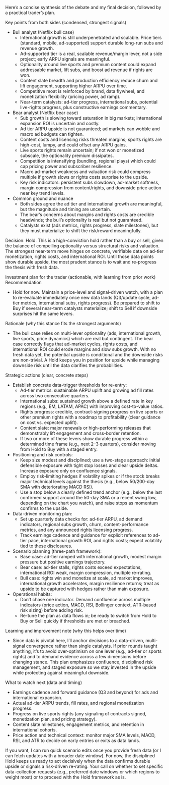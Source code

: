 Here’s a concise synthesis of the debate and my final decision, followed by a practical trader’s plan.

Key points from both sides (condensed, strongest signals)
- Bull analyst (Netflix bull case)
  - International growth is still underpenetrated and scalable. Price tiers (standard, mobile, ad-supported) support durable long-run subs and revenue growth.
  - Ad-supported tier is a real, scalable revenue/margin lever, not a side project; early ARPU signals are meaningful.
  - Optionality around live sports and premium content could expand addressable market, lift subs, and boost ad revenue if rights are won.
  - Content slate breadth and production efficiency reduce churn and lift engagement, supporting higher ARPU over time.
  - Competitive moat is reinforced by brand, data flywheel, and monetization flexibility (pricing power, ad ramp).
  - Near-term catalysts: ad-tier progress, international subs, potential live-rights progress, plus constructive earnings commentary.
- Bear analyst (Netflix bear case)
  - Sub growth is slowing toward saturation in big markets; international expansion ROI is uncertain and costly.
  - Ad tier ARPU upside is not guaranteed; ad markets can wobble and macro ad budgets can tighten.
  - Content costs and licensing risks threaten margins; sports rights are high-cost, lumpy, and could offset any ARPU gains.
  - Live sports rights remain uncertain; if not won or monetized subscale, the optionality premium dissipates.
  - Competition is intensifying (bundling, regional plays) which could cap pricing power and subscriber resilience.
  - Macro ad-market weakness and valuation risk could compress multiple if growth slows or rights costs surprise to the upside.
  - Key risk indicators: persistent subs slowdown, ad-market softness, margin compression from content/rights, and downside price action near key trend levels.
- Common ground and nuance
  - Both sides agree the ad tier and international growth are meaningful, but the magnitude and timing are uncertain.
  - The bear’s concerns about margins and rights costs are credible headwinds; the bull’s optionality is real but not guaranteed.
  - Catalysts exist (ads metrics, rights progress, slate milestones), but they must materialize to shift the risk/reward meaningfully.

Decision: Hold. This is a high-conviction hold rather than a buy or sell, given the balance of compelling optionality versus structural risks and valuation. The strongest near-term move hinges on concrete, verifiable data on ad-tier monetization, rights costs, and international ROI. Until those data points show durable upside, the most prudent stance is to wait and re-progress the thesis with fresh data.

Investment plan for the trader (actionable, with learning from prior work)
Recommendation
- Hold for now. Maintain a price-level and signal-driven watch, with a plan to re-evaluate immediately once new data lands (Q3/update cycle, ad-tier metrics, international subs, rights progress). Be prepared to shift to Buy if several near-term catalysts materialize; shift to Sell if downside surprises hit the same levers.

Rationale (why this stance fits the strongest arguments)
- The bull case relies on multi-lever optionality (ads, international growth, live sports, price dynamics) which are real but contingent. The bear case correctly flags that ad-market cycles, rights costs, and international ROI could erode margins and slow subs growth. With no fresh data yet, the potential upside is conditional and the downside risks are non-trivial. A Hold keeps you in position for upside while managing downside risk until the data clarifies the probabilities.

Strategic actions (clear, concrete steps)
- Establish concrete data-trigger thresholds for re-entry:
  - Ad-tier metrics: sustainable ARPU uplift and growing ad fill rates across two consecutive quarters.
  - International subs: sustained growth above a defined rate in key regions (e.g., EM, LATAM, APAC) with improving cost-to-value ratios.
  - Rights progress: credible, contract-signing progress on live sports or other premium rights with a roadmap to profitability (clear guidance on cost vs. expected uplift).
  - Content slate: major renewals or high-performing releases that demonstrably lift engagement and cross-border retention.
  - If two or more of these levers show durable progress within a determined time frame (e.g., next 2–3 quarters), consider moving from Hold to Buy with a staged entry.
- Positioning and risk controls:
  - Keep size modest and disciplined; use a two-stage approach: initial defensible exposure with tight stop losses and clear upside deltas. Increase exposure only on confluence signals.
  - Employ risk-limiting hedges if volatility spikes or if the stock breaks major technical levels against the thesis (e.g., below 50/200-day SMA with deteriorating MACD RSI).
  - Use a stop below a clearly defined trend anchor (e.g., below the last confirmed support around the 50-day SMA or a recent swing low, depending on the chart you watch), and raise stops as momentum confirms to the upside.
- Data-driven monitoring plan:
  - Set up quarterly data checks for: ad-tier ARPU, ad demand indicators, regional subs growth, churn, content-performance metrics, and any announced rights licensing progress.
  - Track earnings cadence and guidance for explicit references to ad-tier pace, international growth ROI, and rights costs; expect volatility tied to these disclosures.
- Scenario planning (three-path framework):
  - Base case: ad-tier ramped with international growth, modest margin pressure but positive earnings trajectory.
  - Bear case: ad-tier stalls, rights costs exceed expectations, international ROI weak, margin compression, multiple re-rating.
  - Bull case: rights win and monetize at scale, ad market improves, international growth accelerates, margin resilience returns; treat as upside to be captured with hedges rather than main exposure.
- Operational habits:
  - Don’t chase one indicator. Demand confluence across multiple indicators (price action, MACD, RSI, Bollinger context, ATR-based risk sizing) before adding risk.
  - Re-tune the plan as data flows in; be ready to switch from Hold to Buy or Sell quickly if thresholds are met or breached.

Learning and improvement note (why this helps over time)
- Since data is pivotal here, I’ll anchor decisions to a data-driven, multi-signal convergence rather than single catalysts. If prior rounds taught anything, it’s to avoid over-optimism on one lever (e.g., ad-tier or sports rights) and to demand evidence across a few dimensions before changing stance. This plan emphasizes confluence, disciplined risk management, and staged exposure so we stay invested in the upside while protecting against meaningful downside.

What to watch next (data and timing)
- Earnings cadence and forward guidance (Q3 and beyond) for ads and international expansion.
- Actual ad-tier ARPU trends, fill rates, and regional monetization progress.
- Progress on live sports rights (any signaling of contracts signed, monetization plan, and pricing strategy).
- Content slate milestones, engagement metrics, and retention in international cohorts.
- Price action and technical context: monitor major SMA levels, MACD, RSI, and ATR to decide on early entries or exits as data lands.

If you want, I can run quick scenario edits once you provide fresh data (or I can fetch updates with a broader date window). For now, the disciplined Hold keeps us ready to act decisively when the data confirms durable upside or signals a risk-driven re-rating. Your call on whether to set specific data-collection requests (e.g., preferred date windows or which regions to weight most) or to proceed with the Hold framework as is.